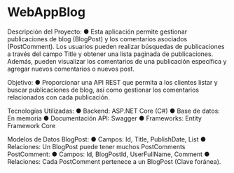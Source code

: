 # WebAppBlog

Descripción del Proyecto: 
● Esta aplicación permite gestionar publicaciones
de blog (BlogPost) y los comentarios asociados (PostComment). Los usuarios
pueden realizar búsquedas de publicaciones a través del campo Title y
obtener una lista paginada de publicaciones. Además, pueden visualizar los
comentarios de una publicación específica y agregar nuevos comentarios o
nuevos post.

Objetivo: 
● Proporcionar una API REST que permita a los clientes listar y
buscar publicaciones de blog, así como gestionar los comentarios
relacionados con cada publicación.

Tecnologías Utilizadas:
● Backend: ASP.NET Core (C#)
● Base de datos: En memoria
● Documentación API: Swagger
● Frameworks: Entity Framework Core

Modelos de Datos
BlogPost:
● Campos: Id, Title, PublishDate, List<PostComment>
● Relaciones: Un BlogPost puede tener muchos PostComments
PostComment:
● Campos: Id, BlogPostId, UserFullName, Comment
● Relaciones: Cada PostComment pertenece a un BlogPost (Clave
foránea).
